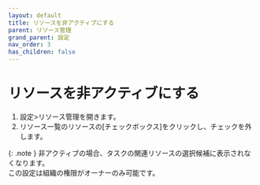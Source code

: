 ```yaml
---
layout: default
title: リソースを非アクティブにする
parent: リソース管理
grand_parent: 設定
nav_order: 3
has_children: false
---
```


# リソースを非アクティブにする

1. 設定>リソース管理を開きます。
2. リソース一覧のリソースの[チェックボックス]をクリックし、チェックを外します。

{: .note }
非アクティブの場合、タスクの関連リソースの選択候補に表示されなくなります。  
この設定は組織の権限がオーナーのみ可能です。
